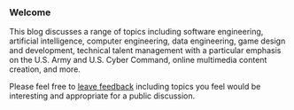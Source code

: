 ### Welcome
This blog discusses a range of topics including software engineering, artificial intelligence, computer engineering,
data engineering, game design and development, technical talent management with a particular emphasis on the U.S. Army
and U.S. Cyber Command, online multimedia content creation, and more.

Please feel free to [leave feedback](https://forms.gle/84mCCnyD1gWKGX7B9) including topics you feel would be interesting
and appropriate for a public discussion.